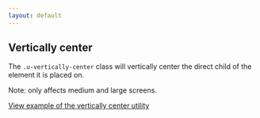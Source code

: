 ```yaml
---
layout: default
---
```


## Vertically center

The `.u-vertically-center` class will vertically center the direct child of the element it is placed on.

Note: only affects medium and large screens.

<a href="/examples/utilities/vertically-center/"
    class="js-example">
View example of the vertically center utility
</a>
